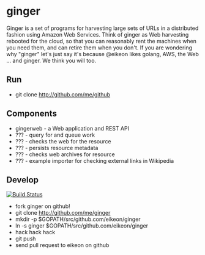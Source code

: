 ginger
======

Ginger is a set of programs for harvesting large sets of URLs in a distributed 
fashion using Amazon Web Services. Think of ginger as Web harvesting rebooted 
for the cloud, so that you can reasonably rent the machines when you need them,
and can retire them when you don't. If you are wondering why "ginger" let's 
just say it's because @eikeon likes golang, AWS, the Web ... and ginger. We
think you will too.

Run
---

* git clone http://github.com/me/github

Components
----------

* gingerweb - a Web application and REST API
* ??? - query for and queue work
* ??? - checks the web for the resource
* ??? - persists resource metadata
* ??? - checks web archives for resource
* ??? - example importer for checking external links in Wikipedia 

Develop
-------

[![Build Status](https://travis-ci.org/eikeon/ginger.png?branch=master)](https://travis-ci.org/eikeon/ginger)

* fork ginger on github!
* git clone http://github.com/me/ginger
* mkdir -p $GOPATH/src/github.com/eikeon/ginger
* ln -s ginger $GOPATH/src/github.com/eikeon/ginger
* hack hack hack
* git push
* send pull request to eikeon on github
